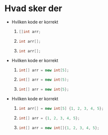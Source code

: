 # Hvad sker der
- Hvilken kode er korrekt
  1. ```java
     []int arr;
     ```
  2. ```java
     int arr[];
     ```
  3. ```java
     int arr[];
     ```
- Hvilken kode er korrekt
  1. ```java
     int[] arr = new int[5];
     ```
  2. ```java
     int[] arr = new int(5);
     ```
  3. ```java
     int[] arr = new int{5};
     ```
- Hvilken kode er korrekt
  1. ```java
     int arr[] = new int[5] {1, 2, 3, 4, 5};
     ```
  2. ```java
     int[] arr = {1, 2, 3, 4, 5};
     ```
  3. ```java
     int[] arr = new int[]{1, 2, 3, 4, 5};
     ```
